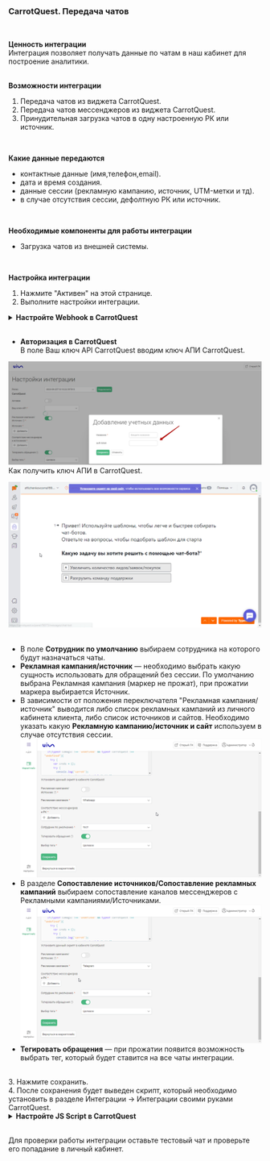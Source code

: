 ### CarrotQuest. Передача чатов  
<br>

**Ценность интеграции**  
Интеграция позволяет получать данные по чатам в наш кабинет для построение аналитики.  
<br>

**Возможности интеграции**  
1. Передача чатов из виджета CarrotQuest.  
2. Передача чатов мессенджеров из виджета CarrotQuest.  
3. Принудительная загрузка чатов в одну настроенную РК или источник.  
<br>

**Какие данные передаются**  
- контактные данные (имя,телефон,email).  
- дата и время создания.  
- данные сессии (рекламную кампанию, источник, UTM-метки и тд).  
- в случае отсутствия сессии, дефолтную РК или источник.  
<br>

  **Необходимые компоненты для работы интеграции**  
- Загрузка чатов из внешней системы.
<br>

**Настройка интеграции**  
1. Нажмите "Активен" на этой странице.
2. Выполните настройки интеграции. <br />

<details>
  <summary style="font-weight:bold;"> Настройте Webhook в CarrotQuest </summary> <br />
В CarrotQuest необходимо настроить Webhook на "Webhook url" сервиса CoMagic/UIS из настроек.<br />  
a. Заходим в  CarrotQuest в раздел Интеграции -> Интеграции своими руками , создаем интеграцию Webhooks.<br />  
b. В поле URL вставляем скопированный адрес, в поле "События" выбираем "Вопрос диалога разрешен".<br /> 
c. Нажимаем "Сохранить".
![image](Carrot_hook.gif)  
</details> 
<br /> 

- **Авторизация в CarrotQuest** <br />
В поле Ваш ключ API CarrotQuest вводим ключ АПИ CarrotQuest. <br />

![image](Carrot_Auth.jpg) <br />
Как получить ключ АПИ в CarrotQuest.  <br />

![image](Carrot_Api_key.gif) <br />
<br /> 

- В поле **Сотрудник по умолчанию** выбираем сотрудника на которого будут назначаться чаты.
- **Рекламная кампания/источник** — необходимо выбрать какую сущность использовать для обращений без сессии. По умолчанию выбрана Рекламная кампания (маркер не прожат), при прожатии маркера выбирается Источник.
- В зависимости от положения переключателя "Рекламная кампания/источник" выводится либо список рекламных кампаний из личного кабинета клиента, либо список источников и сайтов. Необходимо указать какую **Рекламную кампанию/источник и сайт** используем в случае отсутствия сессии. 
![image](Carrot_RK.gif)  
- В разделе **Сопоставление источников/Сопоставление рекламных кампаний** выбираем сопоставление каналов мессенджеров с Рекламными кампаниями/Источниками.  
![image](Carrot_messengers.gif)
- **Тегировать обращения** — при прожатии появится возможность выбрать тег, который будет ставится на все чаты интеграции.
<br /> 
3. Нажмите сохранить. <br />
4. После сохранения будет выведен скрипт, который необходимо установить в разделе  Интеграции -> Интеграции своими руками CarrotQuest.
<details>
  <summary style="font-weight:bold;"> Настройте JS Script в CarrotQuest </summary> <br />
В CarrotQuest необходимо настроить JS Script сервиса CoMagic/UIS из настроек.<br />  
a. Заходим в  CarrotQuest в раздел Интеграции -> Интеграции своими руками , создаем интеграцию JS Script.<br />  
b. В поле "Скрипт" вставляем скопированный скрипт.<br /> 
c. Нажимаем "Сохранить".
![image](Carrot_JS.gif)  
</details> 
<br />

Для проверки работы интеграции оставьте тестовый чат и проверьте его попадание в личный кабинет.  

